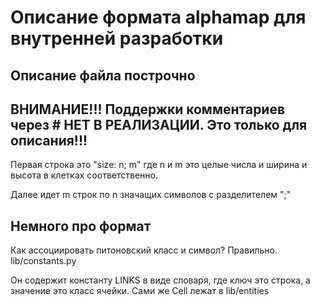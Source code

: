# Описание формата alphamap для внутренней разработки
## Описание файла построчно
## ВНИМАНИЕ!!! Поддержки комментариев через \# НЕТ В РЕАЛИЗАЦИИ. Это только для описания!!!
Первая строка это "size: n; m" где n и m это целые числа и ширина и высота в клетках соответственно.

Далее идет m строк по n значащих символов с разделителем ";"

## Немного про формат
Как ассоциировать питоновский класс и символ? Правильно. lib/constants.py 

Он содержит константу LINKS в виде словаря, где ключ это строка, а значение это класс ячейки. Сами же Cell лежат в lib/entities 